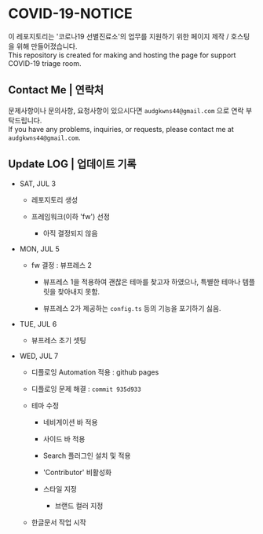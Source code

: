 # COVID-19-NOTICE

이 레포지토리는 '코로나19 선별진료소'의 업무를 지원하기 위한 페이지 제작 / 호스팅을 위해 만들어졌습니다.  
This repository is created for making and hosting the page for support COVID-19 triage room.  

## Contact Me | 연락처

문제사항이나 문의사항, 요청사항이 있으시다면 `audgkwns44@gmail.com` 으로 연락 부탁드립니다.  
If you have any problems, inquiries, or requests, please contact me at `audgkwns44@gmail.com`.

## Update LOG | 업데이트 기록

- SAT, JUL 3

  - 레포지토리 생성

  - 프레임워크(이하 'fw') 선정

    - 아직 결정되지 않음

- MON, JUL 5

  - fw 결정 : 뷰프레스 2

    - 뷰프레스 1을 적용하여 괜찮은 테마를 찾고자 하였으나, 특별한 테마나 템플릿을 찾아내지 못함.

    - 뷰프레스 2가 제공하는 `config.ts` 등의 기능을 포기하기 싫음.

- TUE, JUL 6

  - 뷰프레스 초기 셋팅

- WED, JUL 7

  - 디플로잉 Automation 적용 : github pages

  - 디플로잉 문제 해결 : `commit 935d933`

  - 테마 수정

    - 네비게이션 바 적용

    - 사이드 바 적용

    - Search 플러그인 설치 및 적용

    - 'Contributor' 비활성화

    - 스타일 지정

      - 브랜드 컬러 지정

  - 한글문서 작업 시작
